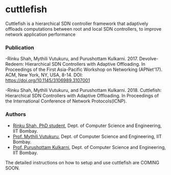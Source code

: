 # cuttlefish
Cuttlefish is a hierarchical SDN controller framework that adaptively offloads computations between root and local SDN controllers, to improve network application performance

### Publication
-Rinku Shah, Mythili Vutukuru, and Purushottam Kulkarni. 2017. Devolve-Redeem: Hierarchical SDN Controllers with Adaptive Offloading. In Proceedings of the First Asia-Pacific Workshop on Networking (APNet'17). ACM, New York, NY, USA, 8-14. DOI: https://doi.org/10.1145/3106989.3107001

-Rinku Shah, Mythili Vutukuru, and Purushottam Kulkarni. 2018. Cuttlefish: Hierarchical SDN Controllers with Adaptive Offloading. In Proceedings of the International Conference of Network Protocols(ICNP).

### Authors
* [Rinku Shah, PhD student](https://www.cse.iitb.ac.in/~rinku/), Dept. of Computer Science and Engineering, IIT Bombay.
* [Prof. Mythili Vutukuru](https://www.cse.iitb.ac.in/~mythili/), Dept. of Computer Science and Engineering, IIT Bombay.
* [Prof. Purushottam Kulkarni](https://www.cse.iitb.ac.in/~puru), Dept. of Computer Science and Engineering, IIT Bombay.



The detailed instructions on how to setup and use cuttlefish are COMING SOON.
